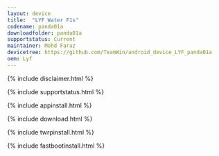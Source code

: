 ```yaml
---
layout: device
title:  "LYF Water F1s"
codename: panda01a
downloadfolder: panda01a
supportstatus: Current
maintainer: Mohd Faraz
devicetree: https://github.com/TeamWin/android_device_LYF_panda01a
oem: Lyf
---
```


{% include disclaimer.html %}

{% include supportstatus.html %}

{% include appinstall.html %}

{% include download.html %}

{% include twrpinstall.html %}

{% include fastbootinstall.html %}
